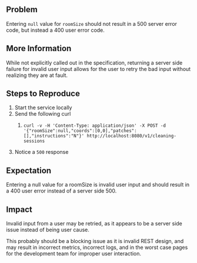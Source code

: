## Problem

Entering `null` value for `roomSize` should not result in a 500 server error code, but instead a 400 user error code.

## More Information

While not explicitly called out in the specification, returning a server side failure for invalid user input allows for the user to retry the bad input without realizing they are at fault.

## Steps to Reproduce

1. Start the service locally
2. Send the following curl
    1. ```shell 
       curl -v -H 'Content-Type: application/json' -X POST -d '{"roomSize":null,"coords":[0,0],"patches":[],"instructions":"N"}' http://localhost:8080/v1/cleaning-sessions
       ```
3. Notice a `500` response

## Expectation
Entering a null value for a roomSize is invalid user input and should result in a 400 user error instead of a server side 500.

## Impact

Invalid input from a user may be retried, as it appears to be a server side issue instead of being user cause.

This probably should be a blocking issue as it is invalid REST design, and may result in incorrect metrics, incorrect logs, and in the worst case pages for the development team for improper user interaction.